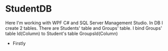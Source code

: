 # StudentDB
Here I'm working with WPF C# and SQL Server Management Studio. In DB I create 2 tables. There are Students' table and Groups' table. I bind Groups' table Id(Column) to Student's table GroupsId(Column)
* Firstly 
